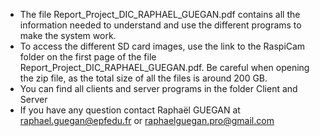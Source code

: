 -	The file Report_Project_DIC_RAPHAEL_GUEGAN.pdf contains all the information needed to understand and use the different programs to make the system work.
-	To access the different SD card images, use the link to the RaspiCam folder on the first page of the file Report_Project_DIC_RAPHAEL_GUEGAN.pdf. Be careful when opening the zip file, as the total size of all the files is around 200 GB.
-	You can find all clients and server programs in the folder Client and Server
-	If you have any question contact Raphaël GUEGAN at raphael.guegan@epfedu.fr or raphaelguegan.pro@gmail.com
